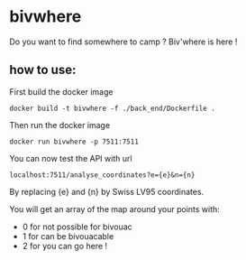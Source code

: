 # bivwhere
Do you want to find somewhere to camp ? Biv'where is here !

## how to use:

First build the docker image

```docker build -t bivwhere -f ./back_end/Dockerfile .```

Then run the docker image

```docker run bivwhere -p 7511:7511 ```

You can now test the API with url

```localhost:7511/analyse_coordinates?e={e}&n={n}```

By replacing {e} and {n} by Swiss LV95 coordinates.

You will get an array of the map around your points with:
 + 0 for not possible for bivouac
 + 1 for can be bivouacable
 + 2 for you can go here !

